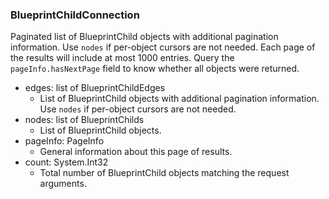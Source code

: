 ### BlueprintChildConnection
Paginated list of BlueprintChild objects with additional pagination information. Use `nodes` if per-object cursors are not needed. Each page of the results will include at most 1000 entries. Query the `pageInfo.hasNextPage` field to know whether all objects were returned.

- edges: list of BlueprintChildEdges
  - List of BlueprintChild objects with additional pagination information. Use `nodes` if per-object cursors are not needed.
- nodes: list of BlueprintChilds
  - List of BlueprintChild objects.
- pageInfo: PageInfo
  - General information about this page of results.
- count: System.Int32
  - Total number of BlueprintChild objects matching the request arguments.
